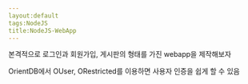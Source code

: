 ```yaml
---
layout:default
tags:NodeJS
title:NodeJS-WebApp
---
```


본격적으로 로그인과 회원가입, 게시판의 형태를 가진 webapp을 제작해보자

OrientDB에서 OUser, ORestricted를 이용하면 사용자 인증을 쉽게 할 수 있음